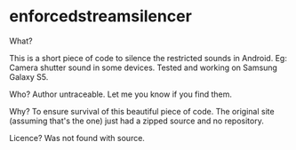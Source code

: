 # enforcedstreamsilencer
What?

This is a short piece of code to silence the restricted sounds in Android. Eg: Camera shutter sound in some devices.
Tested and working on Samsung Galaxy S5.

Who?
Author untraceable. Let me you know if you find them.

Why?
To ensure survival of this beautiful piece of code. The original site (assuming that's the one) just had a zipped source and no repository.

Licence?
Was not found with source.
